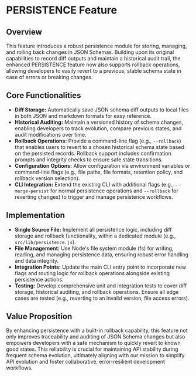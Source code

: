 # PERSISTENCE Feature

## Overview
This feature introduces a robust persistence module for storing, managing, and rolling back changes in JSON Schemas. Building upon its original capabilities to record diff outputs and maintain a historical audit trail, the enhanced PERSISTENCE feature now also supports rollback operations, allowing developers to easily revert to a previous, stable schema state in case of errors or breaking changes.

## Core Functionalities
- **Diff Storage:** Automatically save JSON schema diff outputs to local files in both JSON and markdown formats for easy reference.
- **Historical Auditing:** Maintain a versioned history of schema changes, enabling developers to track evolution, compare previous states, and audit modifications over time.
- **Rollback Operations:** Provide a command-line flag (e.g., `--rollback`) that enables users to revert to a chosen historical schema state based on the persisted records. Rollback support includes confirmation prompts and integrity checks to ensure safe state transitions.
- **Configuration Options:** Allow configuration via environment variables or command-line flags (e.g., file paths, file formats, retention policy, and rollback version selection).
- **CLI Integration:** Extend the existing CLI with additional flags (e.g., `--merge-persist` for normal persistence operations and `--rollback` for reverting changes) to trigger and manage persistence workflows.

## Implementation
- **Single Source File:** Implement all persistence logic, including diff storage and rollback functionality, within a dedicated module (e.g., `src/lib/persistence.js`).
- **File Management:** Use Node's file system module (fs) for writing, reading, and managing persistence data, ensuring robust error handling and data integrity.
- **Integration Points:** Update the main CLI entry point to incorporate new flags and routing logic for rollback operations alongside existing persistence actions.
- **Testing:** Develop comprehensive unit and integration tests to cover diff storage, historical auditing, and rollback operations. Ensure all edge cases are tested (e.g., reverting to an invalid version, file access errors).

## Value Proposition
By enhancing persistence with a built-in rollback capability, this feature not only improves traceability and auditing of JSON Schema changes but also empowers developers with a safe mechanism to quickly revert to known good states. This reliability is crucial for maintaining API stability during frequent schema evolution, ultimately aligning with our mission to simplify API evolution and foster collaborative, error-resilient development workflows.